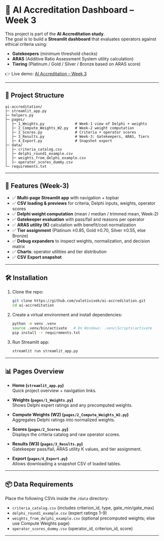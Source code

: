 # 🎯 AI Accreditation Dashboard – Week 3

This project is part of the **AI Accreditation study**.  
The goal is to build a **Streamlit dashboard** that evaluates operators against ethical criteria using:

- **Gatekeepers** (minimum threshold checks)
- **ARAS** (Additive Ratio Assessment System utility calculation)
- **Tiering** (Platinum / Gold / Silver / Bronze based on ARAS score)

👉 Live demo: [AI Accreditation – Week 3](https://ai-accreditation.streamlit.app/)

---

## 📂 Project Structure

```
ai-accreditation/
├─ streamlit_app.py       
├─ helpers.py              
├─ pages/                  
│  ├─ 1_Weights.py              # Week-1 view of Delphi + weights
│  ├─ 2_Compute_Weights_W2.py   # Week-2 weight computation
│  ├─ 2_Scores.py               # Criteria + operator scores
│  ├─ 3_Results.py              # Week-3: Gatekeepers, ARAS, Tiers
│  ├─ 4_Export.py               # Snapshot export
├─ data/                   
│  ├─ criteria_catalog.csv
│  ├─ delphi_round1_example.csv
│  ├─ weights_from_delphi_example.csv
│  ├─ operator_scores_dummy.csv
└─ requirements.txt        
```

---

## 🚀 Features (Week-3)

- ✅ **Multi-page Streamlit app** with navigation + topbar  
- ✅ **CSV loading & previews** for criteria, Delphi inputs, weights, operator scores  
- ✅ **Delphi weight computation** (mean / median / trimmed mean, Week-2)  
- ✅ **Gatekeeper evaluation** with pass/fail and reasons per operator  
- ✅ **ARAS utility (K)** calculation with benefit/cost normalization  
- ✅ **Tier assignment** (Platinum ≥0.85, Gold ≥0.70, Silver ≥0.55, else Bronze)  
- ✅ **Debug expanders** to inspect weights, normalization, and decision matrix  
- ✅ **Charts**: operator utilities and tier distribution  
- ✅ **CSV Export snapshot**  

---

## 🛠 Installation

1. Clone the repo:
   ```bash
   git clone https://github.com/valetivivek/ai-accreditation.git
   cd ai-accreditation
   ```

2. Create a virtual environment and install dependencies:
   ```bash
   python -m venv .venv
   source .venv/bin/activate   # On Windows: .venv\Scripts\activate
   pip install -r requirements.txt
   ```

3. Run Streamlit app:
   ```bash
   streamlit run streamlit_app.py
   ```

---

## 📊 Pages Overview

- **Home (`streamlit_app.py`)**  
  Quick project overview + navigation links.

- **Weights (`pages/1_Weights.py`)**  
  Shows Delphi expert ratings and any precomputed weights.

- **Compute Weights (W2) (`pages/2_Compute_Weights_W2.py`)**  
  Aggregates Delphi ratings into normalized weights.

- **Scores (`pages/2_Scores.py`)**  
  Displays the criteria catalog and raw operator scores.

- **Results (W3) (`pages/3_Results.py`)**  
  Gatekeeper pass/fail, ARAS utility K values, and tier assignment.

- **Export (`pages/4_Export.py`)**  
  Allows downloading a snapshot CSV of loaded tables.

---

## 📦 Data Requirements

Place the following CSVs inside the `/data` directory:

- `criteria_catalog.csv` (includes criterion_id, type, gate_min/gate_max)
- `delphi_round1_example.csv` (expert ratings 1–9)
- `weights_from_delphi_example.csv` (optional precomputed weights; else use Compute Weights page)
- `operator_scores_dummy.csv` (operator_id, criterion_id, score)

---
